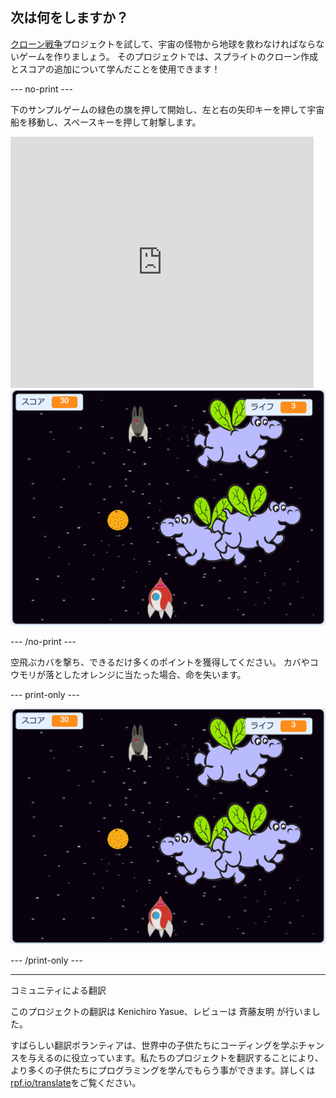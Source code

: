 ## 次は何をしますか？

[クローン戦争](https://projects.raspberrypi.org/ja-JP/projects/clone-wars?utm_source=pathway&utm_medium=whatnext&utm_campaign=projects)プロジェクトを試して、宇宙の怪物から地球を救わなければならないゲームを作りましょう。 そのプロジェクトでは、スプライトのクローン作成とスコアの追加について学んだことを使用できます！

--- no-print ---

下のサンプルゲームの緑色の旗を押して開始し、<kbd>左</kbd>と<kbd>右</kbd>の矢印キーを押して宇宙船を移動し、<kbd>スペースキー</kbd>を押して射撃します。

<div class="scratch-preview">
  <iframe allowtransparency="true" width="485" height="402" src="https://scratch.mit.edu/projects/embed/276887163/?autostart=false" frameborder="0" scrolling="no"></iframe>
  <img src="images/clone-showcase.png">
</div>

--- /no-print ---

空飛ぶカバを撃ち、できるだけ多くのポイントを獲得してください。 カバやコウモリが落としたオレンジに当たった場合、命を失います。

--- print-only ---

![説明](images/clone-showcase.png)

--- /print-only ---


***
コミュニティによる翻訳

このプロジェクトの翻訳は Kenichiro Yasue、レビューは 斉藤友明 が行いました。

すばらしい翻訳ボランティアは、世界中の子供たちにコーディングを学ぶチャンスを与えるのに役立っています。私たちのプロジェクトを翻訳することにより、より多くの子供たちにプログラミングを学んでもらう事ができます。詳しくは[rpf.io/translate](https://rpf.io/translate)をご覧ください。